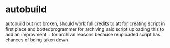 # autobuild
autobuild but not broken, should work
full credits to att for creating script in first place and bottedprogrammer for archiving said script
uploading this to add an improvment + for archival reasons because reuploaded script has chances of being taken down
